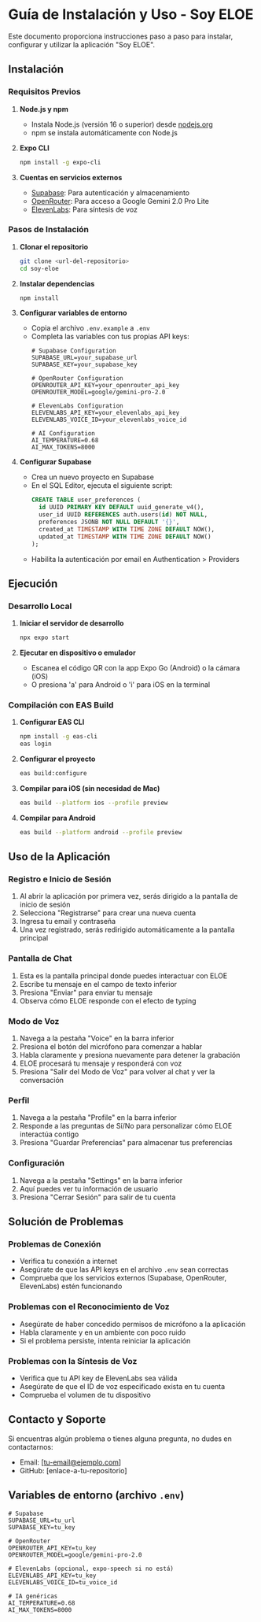 # Guía de Instalación y Uso - Soy ELOE

Este documento proporciona instrucciones paso a paso para instalar, configurar y utilizar la aplicación "Soy ELOE".

## Instalación

### Requisitos Previos

1. **Node.js y npm**
   - Instala Node.js (versión 16 o superior) desde [nodejs.org](https://nodejs.org/)
   - npm se instala automáticamente con Node.js

2. **Expo CLI**
   ```bash
   npm install -g expo-cli
   ```

3. **Cuentas en servicios externos**
   - [Supabase](https://supabase.com/): Para autenticación y almacenamiento
   - [OpenRouter](https://openrouter.ai/): Para acceso a Google Gemini 2.0 Pro Lite
   - [ElevenLabs](https://elevenlabs.io/): Para síntesis de voz

### Pasos de Instalación

1. **Clonar el repositorio**
   ```bash
   git clone <url-del-repositorio>
   cd soy-eloe
   ```

2. **Instalar dependencias**
   ```bash
   npm install
   ```

3. **Configurar variables de entorno**
   - Copia el archivo `.env.example` a `.env`
   - Completa las variables con tus propias API keys:
     ```
     # Supabase Configuration
     SUPABASE_URL=your_supabase_url
     SUPABASE_KEY=your_supabase_key

     # OpenRouter Configuration
     OPENROUTER_API_KEY=your_openrouter_api_key
     OPENROUTER_MODEL=google/gemini-pro-2.0

     # ElevenLabs Configuration
     ELEVENLABS_API_KEY=your_elevenlabs_api_key
     ELEVENLABS_VOICE_ID=your_elevenlabs_voice_id

     # AI Configuration
     AI_TEMPERATURE=0.68
     AI_MAX_TOKENS=8000
     ```

4. **Configurar Supabase**
   - Crea un nuevo proyecto en Supabase
   - En el SQL Editor, ejecuta el siguiente script:
     ```sql
     CREATE TABLE user_preferences (
       id UUID PRIMARY KEY DEFAULT uuid_generate_v4(),
       user_id UUID REFERENCES auth.users(id) NOT NULL,
       preferences JSONB NOT NULL DEFAULT '{}',
       created_at TIMESTAMP WITH TIME ZONE DEFAULT NOW(),
       updated_at TIMESTAMP WITH TIME ZONE DEFAULT NOW()
     );
     ```
   - Habilita la autenticación por email en Authentication > Providers

## Ejecución

### Desarrollo Local

1. **Iniciar el servidor de desarrollo**
   ```bash
   npx expo start
   ```

2. **Ejecutar en dispositivo o emulador**
   - Escanea el código QR con la app Expo Go (Android) o la cámara (iOS)
   - O presiona 'a' para Android o 'i' para iOS en la terminal

### Compilación con EAS Build

1. **Configurar EAS CLI**
   ```bash
   npm install -g eas-cli
   eas login
   ```

2. **Configurar el proyecto**
   ```bash
   eas build:configure
   ```

3. **Compilar para iOS (sin necesidad de Mac)**
   ```bash
   eas build --platform ios --profile preview
   ```

4. **Compilar para Android**
   ```bash
   eas build --platform android --profile preview
   ```

## Uso de la Aplicación

### Registro e Inicio de Sesión

1. Al abrir la aplicación por primera vez, serás dirigido a la pantalla de inicio de sesión
2. Selecciona "Registrarse" para crear una nueva cuenta
3. Ingresa tu email y contraseña
4. Una vez registrado, serás redirigido automáticamente a la pantalla principal

### Pantalla de Chat

1. Esta es la pantalla principal donde puedes interactuar con ELOE
2. Escribe tu mensaje en el campo de texto inferior
3. Presiona "Enviar" para enviar tu mensaje
4. Observa cómo ELOE responde con el efecto de typing

### Modo de Voz

1. Navega a la pestaña "Voice" en la barra inferior
2. Presiona el botón del micrófono para comenzar a hablar
3. Habla claramente y presiona nuevamente para detener la grabación
4. ELOE procesará tu mensaje y responderá con voz
5. Presiona "Salir del Modo de Voz" para volver al chat y ver la conversación

### Perfil

1. Navega a la pestaña "Profile" en la barra inferior
2. Responde a las preguntas de Sí/No para personalizar cómo ELOE interactúa contigo
3. Presiona "Guardar Preferencias" para almacenar tus preferencias

### Configuración

1. Navega a la pestaña "Settings" en la barra inferior
2. Aquí puedes ver tu información de usuario
3. Presiona "Cerrar Sesión" para salir de tu cuenta

## Solución de Problemas

### Problemas de Conexión

- Verifica tu conexión a internet
- Asegúrate de que las API keys en el archivo `.env` sean correctas
- Comprueba que los servicios externos (Supabase, OpenRouter, ElevenLabs) estén funcionando

### Problemas con el Reconocimiento de Voz

- Asegúrate de haber concedido permisos de micrófono a la aplicación
- Habla claramente y en un ambiente con poco ruido
- Si el problema persiste, intenta reiniciar la aplicación

### Problemas con la Síntesis de Voz

- Verifica que tu API key de ElevenLabs sea válida
- Asegúrate de que el ID de voz especificado exista en tu cuenta
- Comprueba el volumen de tu dispositivo

## Contacto y Soporte

Si encuentras algún problema o tienes alguna pregunta, no dudes en contactarnos:

- Email: [tu-email@ejemplo.com]
- GitHub: [enlace-a-tu-repositorio]
## Variables de entorno (archivo `.env`)

```env
# Supabase
SUPABASE_URL=tu_url
SUPABASE_KEY=tu_key

# OpenRouter
OPENROUTER_API_KEY=tu_key
OPENROUTER_MODEL=google/gemini-pro-2.0

# ElevenLabs (opcional, expo-speech si no está)
ELEVENLABS_API_KEY=tu_key
ELEVENLABS_VOICE_ID=tu_voice_id

# IA genéricas
AI_TEMPERATURE=0.68
AI_MAX_TOKENS=8000
```
